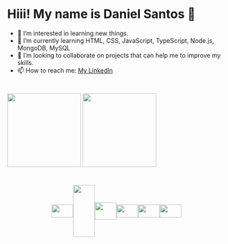 # Hiii! My name is Daniel Santos 👋

- 👀 I’m interested in learning new things.
- 🌱 I’m currently learning HTML, CSS, JavaScript, TypeScript, Node.js, MongoDB, MySQL
- 💞️ I’m looking to collaborate on projects that can help me to improve my skills.
- 📫 How to reach me: [My LinkedIn](https://www.linkedin.com/in/danielsantosqc)

#

<div>
    <img src="https://github-readme-stats.vercel.app/api?username=danielsantosqc&show_icons=true&theme=synthwave" height="170em"/>    
    <img src="https://github-readme-stats.vercel.app/api/top-langs/?username=danielsantosqc&layout=compact&theme=synthwave" height="170em"/>
</div>

#

<div style="display: flex; align-items: center; justify-content: center;" >
  <img src="https://cdn.jsdelivr.net/gh/devicons/devicon/icons/javascript/javascript-plain.svg" align="center" height="30px" width="50px"/>

  <img src="https://cdn.jsdelivr.net/gh/devicons/devicon/icons/nodejs/nodejs-plain-wordmark.svg" align="center" height="120px" width="50px"/>

  <img src="https://cdn.jsdelivr.net/gh/devicons/devicon/icons/mongodb/mongodb-plain-wordmark.svg" height="40px" width="50px"/>

  <img src="https://cdn.jsdelivr.net/gh/devicons/devicon/icons/docker/docker-plain-wordmark.svg"  height="30px" width="50px"/>

  <img src="https://cdn.jsdelivr.net/gh/devicons/devicon/icons/html5/html5-original.svg" align="center" height="30px" width="50px"/>          

  <img src="https://cdn.jsdelivr.net/gh/devicons/devicon/icons/css3/css3-plain-wordmark.svg" align="center" height="30px" width="50px"/>  
</div>



